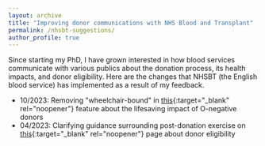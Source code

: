 ```yaml
---
layout: archive
title: "Improving donor communications with NHS Blood and Transplant"
permalink: /nhsbt-suggestions/
author_profile: true
---
```


Since starting my PhD, I have grown interested in how blood services communicate with various publics about the donation process, its health impacts, and donor eligibility. Here are the changes that NHSBT (the English blood service) has implemented as a result of my feedback.

* 10/2023: Removing "wheelchair-bound" in [this](https://www.blood.co.uk/news-and-campaigns/the-donor/o-negative-donors-part-of-the-first-responders-team/){:target="_blank" rel="noopener"} feature about the lifesaving impact of O-negative donors
* 04/2023: Clarifying guidance surrounding post-donation exercise on [this](https://my.blood.co.uk/your-account/eligibility/health/article/?id=015&title=Exercise%2FSport){:target="_blank" rel="noopener"} page about donor eligibility
